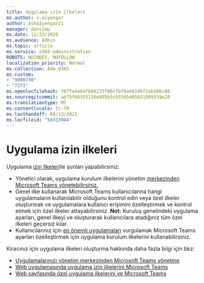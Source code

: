 ```yaml
---
title: Uygulama izin ilkeleri
ms.author: v-aiyengar
author: AshaIyengar21
manager: dansimp
ms.date: 11/23/2020
ms.audience: Admin
ms.topic: article
ms.service: o365-administration
ROBOTS: NOINDEX, NOFOLLOW
localization_priority: Normal
ms.collection: Adm_O365
ms.custom:
- "9000730"
- "7273"
ms.openlocfilehash: f07fa4a64fb64233f88cfbf0a681d6f2ab586c88
ms.sourcegitcommit: ab75f66355116e995b3cb5505465b31989339e28
ms.translationtype: MT
ms.contentlocale: tr-TR
ms.lasthandoff: 08/13/2021
ms.locfileid: "58313944"
---
```

# <a name="app-permission-policies"></a>Uygulama izin ilkeleri

Uygulama [izin ilkeleri](https://docs.microsoft.com/microsoftteams/teams-app-permission-policies)ile şunları yapabilirsiniz:
- Yönetici olarak, uygulama kurulum ilkelerini yönetim [merkezinden Microsoft Teams yönetebilirsiniz.](https://admin.teams.microsoft.com/policies/app-permission)
- Genel ilke kullanarak Microsoft Teams kullanıcılarına hangi uygulamaların kullanılabilir [](https://docs.microsoft.com/microsoftteams/teams-app-permission-policies#create-a-custom-app-permission-policy) olduğunu kontrol edin veya özel ilkeler oluşturmak ve uygulamalara kullanıcı erişimini özelleştirmek ve kontrol etmek için özel ilkeler attayabilirsiniz. 
**Not:** Kuruluş genelindeki uygulama ayarları, genel ilkeyi ve oluşturarak kullanıcılara atadığınız tüm özel ilkeleri geçersiz kılar.
- Kullanıcılarınız için [en önemli uygulamaları](https://docs.microsoft.com/microsoftteams/teams-app-setup-policies) vurgulamak Microsoft Teams ayarları özelleştirmek için uygulama kurulum ilkelerini kullanabilirsiniz. 


Kiracınız için uygulama ilkeleri oluşturma hakkında daha fazla bilgi için bkz:
- [Uygulamalarınızı yönetim merkezinden Microsoft Teams yönetme](https://docs.microsoft.com/MicrosoftTeams/manage-apps)
- [Web uygulamasında uygulama izin ilkelerini Microsoft Teams](https://docs.microsoft.com/microsoftteams/teams-app-permission-policies)
- [Web sayfasında özel uygulama ilkelerini ve Microsoft Teams](https://docs.microsoft.com/MicrosoftTeams/teams-custom-app-policies-and-settings)
